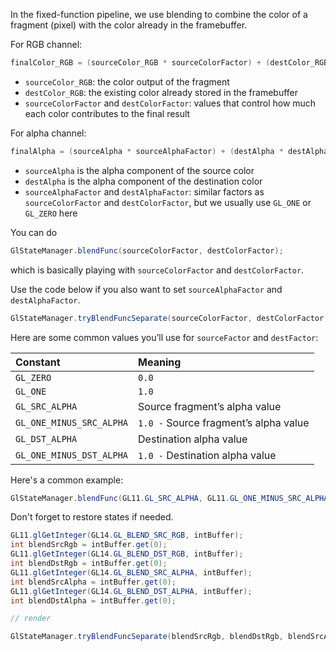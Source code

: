 In the fixed-function pipeline, we use blending to combine the color of a fragment (pixel) with the color already in the framebuffer.

For RGB channel:
```java
finalColor_RGB = (sourceColor_RGB * sourceColorFactor) + (destColor_RGB * destColorFactor)
```
- `sourceColor_RGB`: the color output of the fragment
- `destColor_RGB`: the existing color already stored in the framebuffer
- `sourceColorFactor` and `destColorFactor`: values that control how much each color contributes to the final result

For alpha channel:
```java
finalAlpha = (sourceAlpha * sourceAlphaFactor) + (destAlpha * destAlphaFactor)
```
- `sourceAlpha` is the alpha component of the source color
- `destAlpha` is the alpha component of the destination color
- `sourceAlphaFactor` and `destAlphaFactor`: similar factors as `sourceColorFactor` and `destColorFactor`, but we usually use `GL_ONE` or `GL_ZERO` here

You can do
```java
GlStateManager.blendFunc(sourceColorFactor, destColorFactor);
```
which is basically playing with `sourceColorFactor` and `destColorFactor`.

Use the code below if you also want to set `sourceAlphaFactor` and `destAlphaFactor`.
```java
GlStateManager.tryBlendFuncSeparate(sourceColorFactor, destColorFactor, sourceAlphaFactor, destAlphaFactor);
```

Here are some common values you’ll use for `sourceFactor` and `destFactor`:

| Constant                | Meaning                               |
|:------------------------|:--------------------------------------|
| `GL_ZERO`                | `0.0`                                 |
| `GL_ONE`                 | `1.0`                                 |
| `GL_SRC_ALPHA`           | Source fragment’s alpha value         |
| `GL_ONE_MINUS_SRC_ALPHA` | `1.0 -` Source fragment’s alpha value |
| `GL_DST_ALPHA`           | Destination alpha value               |
| `GL_ONE_MINUS_DST_ALPHA` | `1.0 -` Destination alpha value       |

Here's a common example:
```java
GlStateManager.blendFunc(GL11.GL_SRC_ALPHA, GL11.GL_ONE_MINUS_SRC_ALPHA);
```

Don't forget to restore states if needed.
```java
GL11.glGetInteger(GL14.GL_BLEND_SRC_RGB, intBuffer);
int blendSrcRgb = intBuffer.get(0);
GL11.glGetInteger(GL14.GL_BLEND_DST_RGB, intBuffer);
int blendDstRgb = intBuffer.get(0);
GL11.glGetInteger(GL14.GL_BLEND_SRC_ALPHA, intBuffer);
int blendSrcAlpha = intBuffer.get(0);
GL11.glGetInteger(GL14.GL_BLEND_DST_ALPHA, intBuffer);
int blendDstAlpha = intBuffer.get(0);

// render

GlStateManager.tryBlendFuncSeparate(blendSrcRgb, blendDstRgb, blendSrcAlpha, blendDstAlpha);
```
